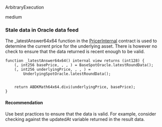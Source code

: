 ArbitraryExecution

medium

### Stale data in Oracle data feed

The \_latestAnswer64x64 function in the [PricerInternal](https://github.com/sherlock-audit/2022-09-knox-pbwaffles/blob/e7ad5b071a83482406366e6dbbbbbc65b09c1e04/knox-contracts/contracts/pricer/PricerInternal.sol#L49-L55) contract is used to determine the current price for the underlying asset. There is however no check to ensure that the data returned is recent enough to be valid.

    function _latestAnswer64x64() internal view returns (int128) {
        (, int256 basePrice, , , ) = BaseSpotOracle.latestRoundData();
        (, int256 underlyingPrice, , , ) =
            UnderlyingSpotOracle.latestRoundData();


        return ABDKMath64x64.divi(underlyingPrice, basePrice);
    }

#### Recommendation

Use best practices to ensure that the data is valid. For example, consider checking against the updatedAt variable returned in the result data.
